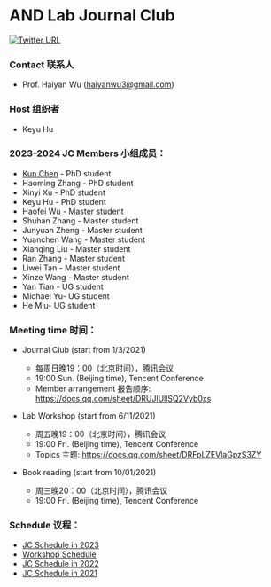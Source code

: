 # AND Lab Journal Club

[![Twitter URL](https://img.shields.io/twitter/url?label=%40ANDlab3&style=social&url=https%3A%2F%2Ftwitter.com%2Flizhn7)](https://twitter.com/ANDlab3)



### Contact 联系人

- Prof. Haiyan Wu (haiyanwu3@gmail.com)

### Host 组织者

- Keyu Hu

### 2023-2024 JC Members 小组成员：


- [Kun Chen](https://github.com/const7) - PhD student
- Haoming Zhang - PhD student
- Xinyi Xu - PhD student
- Keyu Hu - PhD student
- Haofei Wu - Master student
- Shuhan Zhang - Master student
- Junyuan Zheng - Master student
- Yuanchen Wang - Master student
- Xianqing Liu - Master student
- Ran Zhang - Master student
- Liwei Tan - Master student
- Xinze Wang - Master student
- Yan Tian - UG student
- Michael Yu- UG student
- He Miu- UG student

### Meeting time 时间：

- Journal Club (start from 1/3/2021)
    - 每周日晚19：00（北京时间），腾讯会议
    - 19:00 Sun. (Beijing time), Tencent Conference
    - Member arrangement 报告顺序: https://docs.qq.com/sheet/DRUJlUllSQ2Vyb0xs

- Lab Workshop (start from 6/11/2021)
    - 周五晚19：00（北京时间），腾讯会议
    - 19:00 Fri. (Beijing time), Tencent Conference
    - Topics 主题: https://docs.qq.com/sheet/DRFpLZEVlaGpzS3ZY

- Book reading (start from 10/01/2021)<br>
    - 周三晚20：00（北京时间），腾讯会议<br>
    - 19:00 Fri. (Beijing time), Tencent Conference

### Schedule 议程：

- [JC Schedule in 2023](JC_2023.md)
- [Workshop Schedule](Workshop.md)
- [JC Schedule in 2022](JC_2022.md)
- [JC Schedule in 2021](JC_2021.md)
